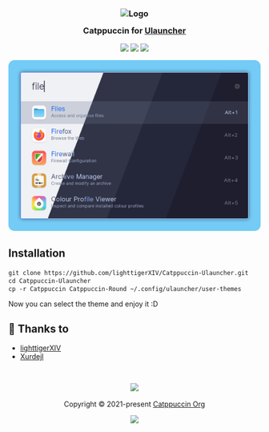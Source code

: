 <h3 align="center">
	<img src="https://raw.githubusercontent.com/catppuccin/catppuccin/main/assets/logos/exports/1544x1544_circle.png" width="100" alt="Logo"/><br/>
	<img src="https://raw.githubusercontent.com/catppuccin/catppuccin/main/assets/misc/transparent.png" height="30" width="0px"/>
	Catppuccin for <a href="https://ulauncher.io/">Ulauncher</a>
	<img src="https://raw.githubusercontent.com/catppuccin/catppuccin/main/assets/misc/transparent.png" height="30" width="0px"/>
</h3>

<p align="center">
	<a href="https://github.com/catppuccin/lighttigerXIV/Catppuccin-Ulauncher"><img src="https://img.shields.io/github/stars/lighttigerXIV/Catppuccin-Ulauncher?colorA=363a4f&colorB=b7bdf8&style=for-the-badge"></a>
	<a href="https://github.com/lighttigerXIV/Catppuccin-Ulauncher/issues"><img src="https://img.shields.io/github/issues/lighttigerXIV/Catppuccin-Ulauncher?colorA=363a4f&colorB=f5a97f&style=for-the-badge"></a>
	<a href="https://github.com/lighttigerXIV/Catppuccin-Ulauncher/contributors"><img src="https://img.shields.io/github/contributors/lighttigerXIV/Catppuccin-Ulauncher?colorA=363a4f&colorB=a6da95&style=for-the-badge"></a>
</p>

<p align="center">
	<img src="assets/preview.webp"/>
</p>


## Installation

    git clone https://github.com/lighttigerXIV/Catppuccin-Ulauncher.git
    cd Catppuccin-Ulauncher
    cp -r Catppuccin Catppuccin-Round ~/.config/ulauncher/user-themes
    
Now you can select the theme and enjoy it :D

## 💝 Thanks to

- [lighttigerXIV](https://github.com/lighttigerxiv)
- [Xurdejl](https://github.com/Xurdejl)

&nbsp;

<p align="center">
	<img src="https://raw.githubusercontent.com/catppuccin/catppuccin/main/assets/footers/gray0_ctp_on_line.svg?sanitize=true" />
</p>

<p align="center">
	Copyright &copy; 2021-present <a href="https://github.com/catppuccin" target="_blank">Catppuccin Org</a>
</p>

<p align="center">
	<a href="https://github.com/catppuccin/catppuccin/blob/main/LICENSE"><img src="https://img.shields.io/static/v1.svg?style=for-the-badge&label=License&message=MIT&logoColor=d9e0ee&colorA=363a4f&colorB=b7bdf8"/></a>
</p>
